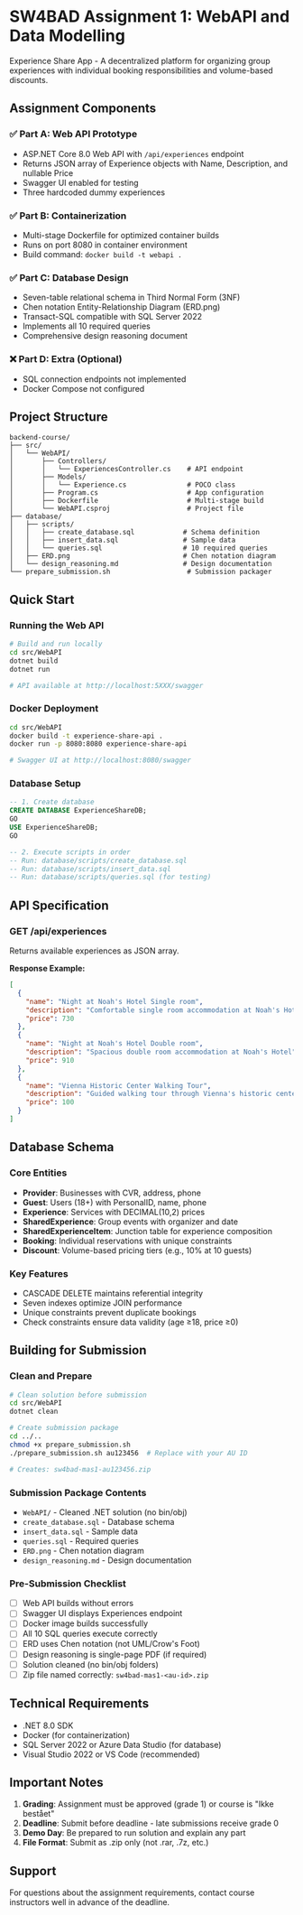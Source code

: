 # SW4BAD Assignment 1: WebAPI and Data Modelling

Experience Share App - A decentralized platform for organizing group experiences with individual booking responsibilities and volume-based discounts.

## Assignment Components

### ✅ Part A: Web API Prototype
- ASP.NET Core 8.0 Web API with `/api/experiences` endpoint
- Returns JSON array of Experience objects with Name, Description, and nullable Price
- Swagger UI enabled for testing
- Three hardcoded dummy experiences

### ✅ Part B: Containerization  
- Multi-stage Dockerfile for optimized container builds
- Runs on port 8080 in container environment
- Build command: `docker build -t webapi .`

### ✅ Part C: Database Design
- Seven-table relational schema in Third Normal Form (3NF)
- Chen notation Entity-Relationship Diagram (ERD.png)
- Transact-SQL compatible with SQL Server 2022
- Implements all 10 required queries
- Comprehensive design reasoning document

### ❌ Part D: Extra (Optional)
- SQL connection endpoints not implemented
- Docker Compose not configured

## Project Structure

```
backend-course/
├── src/
│   └── WebAPI/
│       ├── Controllers/
│       │   └── ExperiencesController.cs    # API endpoint
│       ├── Models/
│       │   └── Experience.cs               # POCO class
│       ├── Program.cs                      # App configuration
│       ├── Dockerfile                      # Multi-stage build
│       └── WebAPI.csproj                   # Project file
├── database/
│   ├── scripts/
│   │   ├── create_database.sql            # Schema definition
│   │   ├── insert_data.sql                # Sample data
│   │   └── queries.sql                    # 10 required queries
│   ├── ERD.png                            # Chen notation diagram
│   └── design_reasoning.md                # Design documentation
└── prepare_submission.sh                   # Submission packager
```

## Quick Start

### Running the Web API

```bash
# Build and run locally
cd src/WebAPI
dotnet build
dotnet run

# API available at http://localhost:5XXX/swagger
```

### Docker Deployment

```bash
cd src/WebAPI
docker build -t experience-share-api .
docker run -p 8080:8080 experience-share-api

# Swagger UI at http://localhost:8080/swagger
```

### Database Setup

```sql
-- 1. Create database
CREATE DATABASE ExperienceShareDB;
GO
USE ExperienceShareDB;
GO

-- 2. Execute scripts in order
-- Run: database/scripts/create_database.sql
-- Run: database/scripts/insert_data.sql  
-- Run: database/scripts/queries.sql (for testing)
```

## API Specification

### GET /api/experiences

Returns available experiences as JSON array.

**Response Example:**
```json
[
  {
    "name": "Night at Noah's Hotel Single room",
    "description": "Comfortable single room accommodation at Noah's Hotel",
    "price": 730
  },
  {
    "name": "Night at Noah's Hotel Double room",
    "description": "Spacious double room accommodation at Noah's Hotel", 
    "price": 910
  },
  {
    "name": "Vienna Historic Center Walking Tour",
    "description": "Guided walking tour through Vienna's historic center",
    "price": 100
  }
]
```

## Database Schema

### Core Entities
- **Provider**: Businesses with CVR, address, phone
- **Guest**: Users (18+) with PersonalID, name, phone
- **Experience**: Services with DECIMAL(10,2) prices
- **SharedExperience**: Group events with organizer and date
- **SharedExperienceItem**: Junction table for experience composition
- **Booking**: Individual reservations with unique constraints
- **Discount**: Volume-based pricing tiers (e.g., 10% at 10 guests)

### Key Features
- CASCADE DELETE maintains referential integrity
- Seven indexes optimize JOIN performance
- Unique constraints prevent duplicate bookings
- Check constraints ensure data validity (age ≥18, price ≥0)

## Building for Submission

### Clean and Prepare

```bash
# Clean solution before submission
cd src/WebAPI
dotnet clean

# Create submission package
cd ../..
chmod +x prepare_submission.sh
./prepare_submission.sh au123456  # Replace with your AU ID

# Creates: sw4bad-mas1-au123456.zip
```

### Submission Package Contents
- `WebAPI/` - Cleaned .NET solution (no bin/obj)
- `create_database.sql` - Database schema
- `insert_data.sql` - Sample data
- `queries.sql` - Required queries
- `ERD.png` - Chen notation diagram  
- `design_reasoning.md` - Design documentation

### Pre-Submission Checklist
- [ ] Web API builds without errors
- [ ] Swagger UI displays Experiences endpoint
- [ ] Docker image builds successfully
- [ ] All 10 SQL queries execute correctly
- [ ] ERD uses Chen notation (not UML/Crow's Foot)
- [ ] Design reasoning is single-page PDF (if required)
- [ ] Solution cleaned (no bin/obj folders)
- [ ] Zip file named correctly: `sw4bad-mas1-<au-id>.zip`

## Technical Requirements

- .NET 8.0 SDK
- Docker (for containerization)
- SQL Server 2022 or Azure Data Studio (for database)
- Visual Studio 2022 or VS Code (recommended)

## Important Notes

1. **Grading**: Assignment must be approved (grade 1) or course is "Ikke bestået"
2. **Deadline**: Submit before deadline - late submissions receive grade 0
3. **Demo Day**: Be prepared to run solution and explain any part
4. **File Format**: Submit as .zip only (not .rar, .7z, etc.)

## Support

For questions about the assignment requirements, contact course instructors well in advance of the deadline.